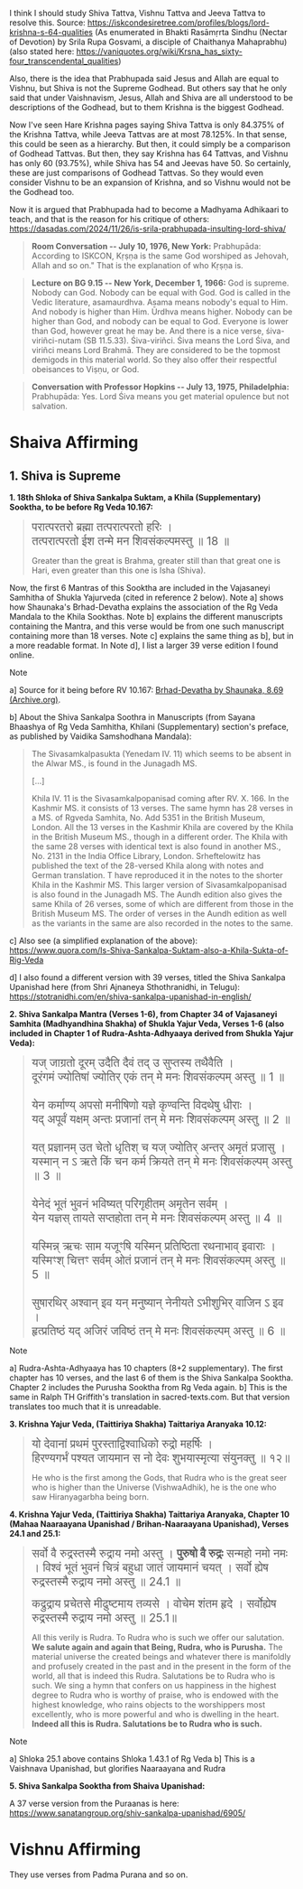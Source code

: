 
I think I should study Shiva Tattva, Vishnu Tattva and Jeeva Tattva to resolve this. Source: https://iskcondesiretree.com/profiles/blogs/lord-krishna-s-64-qualities (As enumerated in Bhakti Rasāmṛrta Sindhu (Nectar of Devotion) by Srila Rupa Gosvami, a disciple of Chaithanya Mahaprabhu) (also stated here: https://vaniquotes.org/wiki/Krsna_has_sixty-four_transcendental_qualities)

Also, there is the idea that Prabhupada said Jesus and Allah are equal to Vishnu, but Shiva is not the Supreme Godhead. But others say that he only said that under Vaishnavism, Jesus, Allah and Shiva are all understood to be descriptions of the Godhead, but to them Krishna is the biggest Godhead.

Now I've seen Hare Krishna pages saying Shiva Tattva is only 84.375% of the Krishna Tattva, while Jeeva Tattvas are at most 78.125%. In that sense, this could be seen as a hierarchy. But then, it could simply be a comparison of Godhead Tattvas. But then, they say Krishna has 64 Tattvas, and Vishnu has only 60 (93.75%), while Shiva has 54 and Jeevas have 50. So certainly, these are just comparisons of Godhead Tattvas. So they would even consider Vishnu to be an expansion of Krishna, and so Vishnu would not be the Godhead too.

Now it is argued that Prabhupada had to become a Madhyama Adhikaari to teach, and that is the reason for his critique of others: https://dasadas.com/2024/11/26/is-srila-prabhupada-insulting-lord-shiva/

> **Room Conversation -- July 10, 1976, New York:**
> Prabhupāda: According to ISKCON, Kṛṣṇa is the same God worshiped as Jehovah, Allah and so on." That is the explanation of who Kṛṣṇa is.

> **Lecture on BG 9.15 -- New York, December 1, 1966:** God is supreme. Nobody can God. Nobody can be equal with God. God is called in the Vedic literature, asamaurdhva. Asama means nobody's equal to Him. And nobody is higher than Him. Ūrdhva means higher. Nobody can be higher than God, and nobody can be equal to God. Everyone is lower than God, however great he may be. And there is a nice verse, śiva-viriñci-nutam (SB 11.5.33). Śiva-viriñci. Śiva means the Lord Śiva, and viriñci means Lord Brahmā. They are considered to be the topmost demigods in this material world. So they also offer their respectful obeisances to Viṣṇu, or God.

> **Conversation with Professor Hopkins -- July 13, 1975, Philadelphia:**
> Prabhupāda: Yes. Lord Śiva means you get material opulence but not salvation.

# Shaiva Affirming
## 1. Shiva is Supreme

**1. 18th Shloka of Shiva Sankalpa Suktam, a Khila (Supplementary) Sooktha, to be before Rg Veda 10.167:**

> <span style="font-size:145%">परात्परतरो ब्रह्मा तत्परात्परतो हरिः ।<br>तत्परात्परतो ईश तन्मे मन शिवसंकल्पमस्तु ॥ 18 ॥</span>
  > 
> Greater than the great is Brahma, greater still than that great one is Hari, even greater than this one is Isha (Shiva).

Now, the first 6 Mantras of this Sooktha are included in the Vajasaneyi Samhitha of Shukla Yajurveda (cited in reference 2 below). Note a] shows how Shaunaka's Brhad-Devatha explains the association of the Rg Veda Mandala to the Khila Sookthas. Note b] explains the different manuscripts containing the Mantra, and this verse would be from one such manuscript containing more than 18 verses. Note c] explains the same thing as b], but in a more readable format. In Note d], I list a larger 39 verse edition I found online.

> [!NOTE]
> a] Source for it being before RV 10.167: [Brhad-Devatha by Shaunaka, 8.69 (Archive.org)](https://archive.org/details/brhaddevataattr02saunuoft/page/312/mode/2up?view=theater).
> 
> b] About the Shiva Sankalpa Soothra in Manuscripts (from Sayana Bhaashya of Rg Veda Samhitha, Khilani (Supplementary) section's preface, as published by Vaidika Samshodhana Mandala):
> 
> > The Sivasamkalpasukta (Yenedam IV. 11) which seems to be absent in the Alwar MS., is found in the Junagadh MS.
> > 
> > [...]
> > 
> > Khila IV. 11 is the Sivasamkalpopanisad coming after RV. X. 166. In the Kashmir MS. it consists of 13 verses. The same hymn has 28 verses in a MS. of Rgveda Samhita, No. Add 5351 in the British Museum, London. All the 13 verses in the Kashmir Khila are covered by the Khila in the British Museum MS., though in a different order. The Khila with the same 28 verses with identical text is also found in another MS., No. 2131 in the India Office Library, London. Srheftelowitz has published the text of the 28-versed Khila along with notes and German translation. T have reproduced it in the notes to the shorter Khila in the Kashmir MS. This larger version of Sivasamkalpopanisad is also found in the Junagadh MS. The Aundh edition also gives the same Khila of 26 verses, some of which are different from those in the British Museum MS. The order of verses in the Aundh edition as well as the variants in the same are also recorded in the notes to the same.
> 
> c] Also see (a simplified explanation of the above): https://www.quora.com/Is-Shiva-Sankalpa-Suktam-also-a-Khila-Sukta-of-Rig-Veda
> 
> d] I also found a different version with 39 verses, titled the Shiva Sankalpa Upanishad here (from Shri Ajnaneya Sthothranidhi, in Telugu): https://stotranidhi.com/en/shiva-sankalpa-upanishad-in-english/

**2. Shiva Sankalpa Mantra (Verses 1-6), from Chapter 34 of Vajasaneyi Samhita (Madhyandhina Shakha) of Shukla Yajur Veda, Verses 1-6 (also included in Chapter 1 of Rudra-Ashta-Adhyaaya derived from Shukla Yajur Veda):** 

> <span style="font-size:145%">यज् जाग्रतो दूरम् उदैति दैवं तद् उ सुप्तस्य तथैवैति ।<br>दूरंगमं ज्योतिषां ज्योतिर् एकं तन् मे मनः शिवसंकल्पम् अस्तु ॥ 1 ॥<br><br>येन कर्माण्य् अपसो मनीषिणो यज्ञे कृण्वन्ति विदथेषु धीराः ।<br>यद् अपूर्वं यक्षम् अन्तः प्रजानां तन् मे मनः शिवसंकल्पम् अस्तु ॥ 2 ॥<br><br>यत् प्रज्ञानम् उत चेतो धृतिश् च यज् ज्योतिर् अन्तर् अमृतं प्रजासु ।<br>यस्मान् न ऽ ऋते किं चन कर्म क्रियते तन् मे मनः शिवसंकल्पम् अस्तु ॥ 3 ॥<br><br>येनेदं भूतं भुवनं भविष्यत् परिगृहीतम् अमृतेन सर्वम् ।<br>येन यज्ञस् तायते सप्तहोता तन् मे मनः शिवसंकल्पम् अस्तु ॥ 4 ॥<br><br>यस्मिन्न् ऋचः साम यजूꣳषि यस्मिन् प्रतिष्ठिता रथनाभाव् इवाराः ।<br>यस्मिꣳश् चित्तꣳ सर्वम् ओतं प्रजानं तन् मे मनः शिवसंकल्पम् अस्तु ॥ 5 ॥<br><br>सुषारथिर् अश्वान् इव यन् मनुष्यान् नेनीयते ऽभीशुभिर् वाजिन ऽ इव ।<br>हृत्प्रतिष्ठं यद् अजिरं जविष्ठं तन् मे मनः शिवसंकल्पम् अस्तु ॥ 6 ॥</span>

> [!NOTE]
> 
> a] Rudra-Ashta-Adhyaaya has 10 chapters (8+2 supplementary). The first chapter has 10 verses, and the last 6 of them is the Shiva Sankalpa Sooktha. Chapter 2 includes the Purusha Sooktha from Rg Veda again.
> b] This is the same in Ralph TH Griffith's translation in sacred-texts.com. But that version translates too much that it is unreadable.

**3. Krishna Yajur Veda, (Taittiriya Shakha) Taittariya Aranyaka 10.12:**

> <span style="font-size:145%">यो देवानां प्रथमं पुरस्ताद्विश्वाधिको रुद्रो महर्षिः ।<br>हिरण्यगर्भं पश्यत जायमान स नो देवः शुभयास्मृत्या संयुनक्तु ॥ १२॥</span>
> 
> He who is the first among the Gods, that Rudra who is the great seer who is higher than the Universe (VishwaAdhik), he is the one who saw Hiranyagarbha being born.

**4. Krishna Yajur Veda, (Taittiriya Shakha) Taittariya Aranyaka, Chapter 10 (Mahaa Naaraayana Upanishad / Brihan-Naaraayana Upanishad), Verses 24.1 and 25.1:**
 
> <span style="font-size:145%">सर्वो वै रुद्रस्तस्मै रुद्राय नमो अस्तु । **पुरुषो वै रुद्रः** सन्महो नमो नमः । विश्वं भूतं भुवनं चित्रं बहुधा जातं जायमानं चयत् । सर्वो ह्येष रुद्रस्तस्मै रुद्राय नमो अस्तु ॥ 24.1 ॥</span>
> 
> <span style="font-size:145%">कद्रुद्राय प्रचेतसे मीढुष्टमाय तव्यसे । वोचेम शंतम हृदे । सर्वोह्येष रुद्रस्तस्मै रुद्राय नमो अस्तु ॥ 25.1॥</span>
>   
> All this verily is Rudra. To Rudra who is such we offer our salutation. **We salute again and again that Being, Rudra, who is Purusha.** The material universe the created beings and whatever there is manifoldly and profusely created in the past and in the present in the form of the world, all that is indeed this Rudra. Salutations be to Rudra who is such. We sing a hymn that confers on us happiness in the highest degree to Rudra who is worthy of praise, who is endowed with the highest knowledge, who rains objects to the worshippers most excellently, who is more powerful and who is dwelling in the heart. **Indeed all this is Rudra. Salutations be to Rudra who is such.**

> [!NOTE]
> a] Shloka 25.1 above contains Shloka 1.43.1 of Rg Veda
> b] This is a Vaishnava Upanishad, but glorifies Naaraayana and Rudra

**5. Shiva Sankalpa Sooktha from Shaiva Upanishad:**

A 37 verse version from the Puraanas is here: https://www.sanatangroup.org/shiv-sankalpa-upanishad/6905/
# Vishnu Affirming

They use verses from Padma Purana and so on.